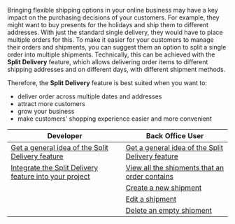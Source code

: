 Bringing flexible shipping options in your online business may have a key impact on the purchasing decisions of your customers. For example, they might want to buy presents for the holidays and ship them to different addresses. With just the standard single delivery, they would have to place multiple orders for this. To make it easier for your customers to manage their orders and shipments, you can suggest them an option to split a single order into multiple shipments. Technically, this can be achieved with the **Split Delivery** feature, which allows delivering order items to different shipping addresses and on different days, with different shipment methods.

Therefore, the **Split Delivery** feature is best suited when you want to:

* deliver order across multiple dates and addresses
* attract more customers
* grow your business
* make customers' shopping experience easier and more convenient

| Developer | Back Office User |
| --- | --- |
| [Get a general idea of the Split Delivery feature](https://documentation.spryker.com/v4/docs/split-delivery-overview) | [Get a general idea of the Split Delivery feature](https://documentation.spryker.com/v4/docs/split-delivery-overview) |
| [Integrate the Split Delivery feature into your project](https://documentation.spryker.com/v4/docs/split-delivery-concept) | 	[View all the shipments that an order contains](https://documentation.spryker.com/v4/docs/managing-order-shipments-201911) |
|  | [Create a new shipment](https://documentation.spryker.com/v4/docs/managing-order-shipments-201911#creating-a-new-shipment-for-order) |
|  | [Edit a shipment](https://documentation.spryker.com/v4/docs/managing-order-shipments-201911#editing-shipment-details) |
|  | [Delete an empty shipment](https://documentation.spryker.com/v4/docs/managing-order-shipments-201911) |